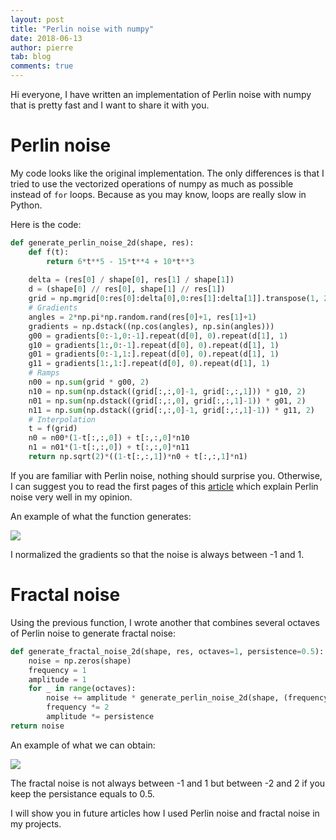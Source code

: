 ```yaml
---
layout: post
title: "Perlin noise with numpy"
date: 2018-06-13
author: pierre
tab: blog
comments: true
---
```


Hi everyone, I have written an implementation of Perlin noise with numpy that is pretty fast and I want to share it with you.

# Perlin noise

My code looks like the original implementation. The only differences is that I tried to use the vectorized operations of numpy as much as possible instead of `for` loops. Because as you may know, loops are really slow in Python.

Here is the code:

```python
def generate_perlin_noise_2d(shape, res):
    def f(t):
        return 6*t**5 - 15*t**4 + 10*t**3
    
    delta = (res[0] / shape[0], res[1] / shape[1])
    d = (shape[0] // res[0], shape[1] // res[1])
    grid = np.mgrid[0:res[0]:delta[0],0:res[1]:delta[1]].transpose(1, 2, 0) % 1
    # Gradients
    angles = 2*np.pi*np.random.rand(res[0]+1, res[1]+1)
    gradients = np.dstack((np.cos(angles), np.sin(angles)))
    g00 = gradients[0:-1,0:-1].repeat(d[0], 0).repeat(d[1], 1)
    g10 = gradients[1:,0:-1].repeat(d[0], 0).repeat(d[1], 1)
    g01 = gradients[0:-1,1:].repeat(d[0], 0).repeat(d[1], 1)
    g11 = gradients[1:,1:].repeat(d[0], 0).repeat(d[1], 1)
    # Ramps
    n00 = np.sum(grid * g00, 2)
    n10 = np.sum(np.dstack((grid[:,:,0]-1, grid[:,:,1])) * g10, 2)
    n01 = np.sum(np.dstack((grid[:,:,0], grid[:,:,1]-1)) * g01, 2)
    n11 = np.sum(np.dstack((grid[:,:,0]-1, grid[:,:,1]-1)) * g11, 2)
    # Interpolation
    t = f(grid)
    n0 = n00*(1-t[:,:,0]) + t[:,:,0]*n10
    n1 = n01*(1-t[:,:,0]) + t[:,:,0]*n11
    return np.sqrt(2)*((1-t[:,:,1])*n0 + t[:,:,1]*n1)
```

If you are familiar with Perlin noise, nothing should surprise you. Otherwise, I can suggest you to read the first pages of this [article](http://staffwww.itn.liu.se/~stegu/simplexnoise/simplexnoise.pdf) which explain Perlin noise very well in my opinion.

An example of what the function generates:

![](https://raw.githubusercontent.com/pvigier/perlin-numpy/master/examples/perlin.png)

I normalized the gradients so that the noise is always between -1 and 1.

<!--more-->

# Fractal noise

Using the previous function, I wrote another that combines several octaves of Perlin noise to generate fractal noise:

```python
def generate_fractal_noise_2d(shape, res, octaves=1, persistence=0.5):
    noise = np.zeros(shape)
    frequency = 1
    amplitude = 1
    for _ in range(octaves):
        noise += amplitude * generate_perlin_noise_2d(shape, (frequency*res[0], frequency*res[1]))
        frequency *= 2
        amplitude *= persistence
return noise
```

An example of what we can obtain:

![](https://raw.githubusercontent.com/pvigier/perlin-numpy/master/examples/fractal.png)

The fractal noise is not always between -1 and 1 but between -2 and 2 if you keep the persistance equals to 0.5.

I will show you in future articles how I used Perlin noise and fractal noise in my projects.
